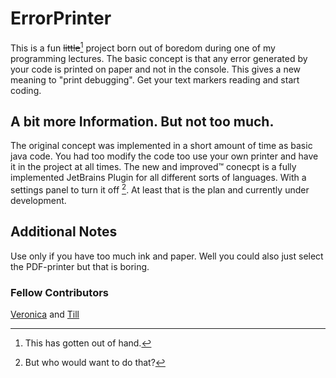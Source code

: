 # ErrorPrinter
This is a fun ~~little~~[^1] project born out of boredom during one of my programming lectures. The basic concept is that any error generated by your code is printed on paper and not in the console. This gives a new meaning to "print debugging". Get your text markers reading and start coding.

## A bit more Information. But not too much.
The original concept was implemented in a short amount of time as basic java code. You had too modify the code too use your own printer and have it in the project at all times.
The new and improved™ conecpt is a fully implemented JetBrains Plugin for all different sorts of languages. With a settings panel to turn it off [^2]. At least that is the plan and currently under development.

## Additional Notes
Use only if you have too much ink and paper. Well you could also just select the PDF-printer but that is boring.

### Fellow Contributors
[Veronica](https://github.com/verobuckina) and
[Till](https://github.com/danpotsdam)

[^1]: This has gotten out of hand.
[^2]: But who would want to do that?
